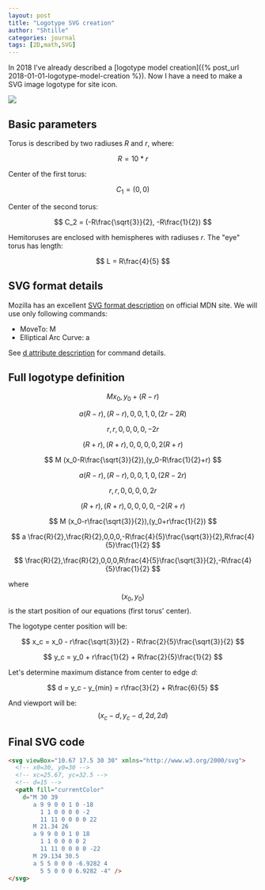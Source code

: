 ```yaml
---
layout: post
title: "Logotype SVG creation"
author: "Shtille"
categories: journal
tags: [2D,math,SVG]
---
```


In 2018 I've already described a [logotype model creation]({% post_url 2018-01-01-logotype-model-creation %}).
Now I have a need to make a SVG image logotype for site icon.

<img src="{{ '/assets/img/logo-2.png' | relative_url }}">

## Basic parameters

Torus is described by two radiuses _R_ and _r_, where:

$$ R = 10*r $$

Center of the first torus:

$$ C_1 = (0, 0) $$

Center of the second torus:

$$ C_2 = (-R\frac{\sqrt{3}}{2}, -R\frac{1}{2}) $$

Hemitoruses are enclosed with hemispheres with radiuses _r_.
The "eye" torus has length:

$$ L = R\frac{4}{5} $$

## SVG format details

Mozilla has an excellent [SVG format description](https://developer.mozilla.org/en-US/docs/Web/SVG/) on official MDN site.
We will use only following commands:
- MoveTo: M
- Elliptical Arc Curve: a

See [d attribute description](https://developer.mozilla.org/en-US/docs/Web/SVG/Attribute/d) for command details.

## Full logotype definition

$$ M x_0,y_0+(R-r) $$

$$ a (R-r),(R-r),0,0,1,0,(2r-2R) $$

$$ r,r,0,0,0,0,-2r $$

$$ (R+r),(R+r),0,0,0,0,2(R+r) $$

$$ M (x_0-R\frac{\sqrt{3}}{2}),(y_0-R\frac{1}{2}+r) $$

$$ a (R-r),(R-r),0,0,1,0,(2R-2r) $$

$$ r,r,0,0,0,0,2r $$

$$ (R+r),(R+r),0,0,0,0,-2(R+r) $$

$$ M (x_0-r\frac{\sqrt{3}}{2}),(y_0+r\frac{1}{2}) $$

$$ a \frac{R}{2},\frac{R}{2},0,0,0,-R\frac{4}{5}\frac{\sqrt{3}}{2},R\frac{4}{5}\frac{1}{2} $$

$$ \frac{R}{2},\frac{R}{2},0,0,0,R\frac{4}{5}\frac{\sqrt{3}}{2},-R\frac{4}{5}\frac{1}{2} $$

where $$ (x_0,y_0) $$ is the start position of our equations (first torus' center).

The logotype center position will be:

$$ x_c = x_0 - r\frac{\sqrt{3}}{2} - R\frac{2}{5}\frac{\sqrt{3}}{2} $$

$$ y_c = y_0 + r\frac{1}{2} + R\frac{2}{5}\frac{1}{2} $$

Let's determine maximum distance from center to edge _d_:

$$ d = y_c - y_{min} = r\frac{3}{2} + R\frac{6}{5} $$

And viewport will be: $$ (x_c-d, y_c-d, 2d, 2d) $$

## Final SVG code

```html
<svg viewBox="10.67 17.5 30 30" xmlns="http://www.w3.org/2000/svg">
  <!-- x0=30, y0=30 -->
  <!-- xc=25.67, yc=32.5 -->
  <!-- d=15 -->
  <path fill="currentColor"
    d="M 30 39
       a 9 9 0 0 1 0 -18
         1 1 0 0 0 0 -2
         11 11 0 0 0 0 22
       M 21.34 26
       a 9 9 0 0 1 0 18
         1 1 0 0 0 0 2
         11 11 0 0 0 0 -22
       M 29.134 30.5
       a 5 5 0 0 0 -6.9282 4
         5 5 0 0 0 6.9282 -4" />
</svg>
```